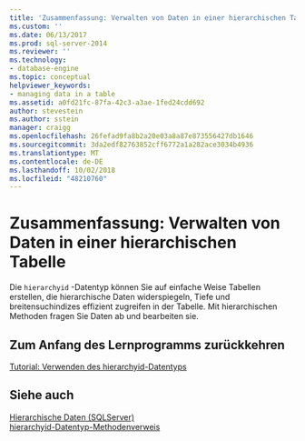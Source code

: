 ```yaml
---
title: 'Zusammenfassung: Verwalten von Daten in einer hierarchischen Tabelle | Microsoft-Dokumentation'
ms.custom: ''
ms.date: 06/13/2017
ms.prod: sql-server-2014
ms.reviewer: ''
ms.technology:
- database-engine
ms.topic: conceptual
helpviewer_keywords:
- managing data in a table
ms.assetid: a0fd21fc-87fa-42c3-a3ae-1fed24cdd692
author: stevestein
ms.author: sstein
manager: craigg
ms.openlocfilehash: 26fefad9fa8b2a20e03a8a87e873556427db1646
ms.sourcegitcommit: 3da2edf82763852cff6772a1a282ace3034b4936
ms.translationtype: MT
ms.contentlocale: de-DE
ms.lasthandoff: 10/02/2018
ms.locfileid: "48210760"
---
```

# <a name="summary-managing-data-in-a-hierarchical-table"></a>Zusammenfassung: Verwalten von Daten in einer hierarchischen Tabelle
  Die `hierarchyid` -Datentyp können Sie auf einfache Weise Tabellen erstellen, die hierarchische Daten widerspiegeln, Tiefe und breitensuchindizes effizient zugreifen in der Tabelle. Mit hierarchischen Methoden fragen Sie Daten ab und bearbeiten sie.  
  
## <a name="return-to-the-start-of-the-tutorial"></a>Zum Anfang des Lernprogramms zurückkehren  
 [Tutorial: Verwenden des hierarchyid-Datentyps](tutorial-using-the-hierarchyid-data-type.md)  
  
## <a name="see-also"></a>Siehe auch  
 [Hierarchische Daten &#40;SQLServer&#41;](../hierarchical-data-sql-server.md)   
 [hierarchyid-Datentyp-Methodenverweis](/sql/t-sql/data-types/hierarchyid-data-type-method-reference)  
  
  
